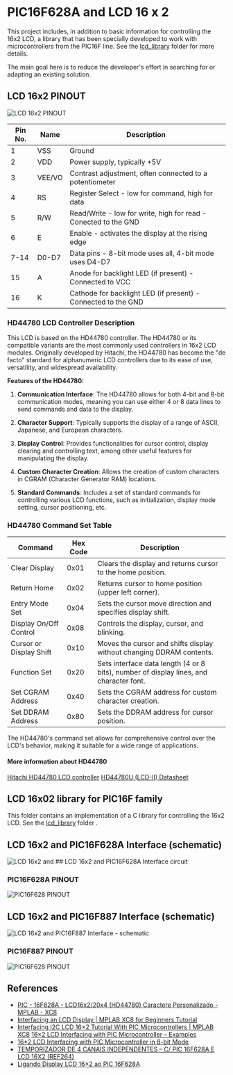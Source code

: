 # PIC16F628A and LCD 16 x 2

This project includes, in addition to basic information for controlling the 16x2 LCD, a library that has been specially developed to work with microcontrollers from the PIC16F line. See the [lcd_library](./lcd_library)  folder for more details.

The main goal here is to reduce the developer's effort in searching for or adapting an existing solution.


## LCD 16x2 PINOUT


![LCD 16x2 PINOUT](./images/LCD16x2_PINOUT.jpg)



| Pin No. | Name   | Description                                         |
|---------|------  |-----------------------------------------------------|
| 1       | VSS    | Ground                                              |
| 2       | VDD    | Power supply, typically +5V                         |
| 3       | VEE/VO | Contrast adjustment, often connected to a potentiometer |
| 4       | RS     | Register Select - low for command, high for data    |
| 5       | R/W    | Read/Write - low for write, high for read  - Conected to the GND  |
| 6       | E      | Enable - activates the display at the rising edge   |
| 7-14    | D0-D7  | Data pins - 8-bit mode uses all, 4-bit mode uses D4-D7 |
| 15      | A      | Anode for backlight LED (if present)    - Connected to VCC      |
| 16      | K      | Cathode for backlight LED (if present)  - Connected to the GND  |



### HD44780 LCD Controller Description

This LCD is based on the HD44780 controller. The HD44780 or its compatible variants are the most commonly used controllers in 16x2 LCD modules. Originally developed by Hitachi, the HD44780 has become the "de facto" standard for alphanumeric LCD controllers due to its ease of use, versatility, and widespread availability.

**Features of the HD44780:**

1. **Communication Interface**: The HD44780 allows for both 4-bit and 8-bit communication modes, meaning you can use either 4 or 8 data lines to send commands and data to the display. 

2. **Character Support**: Typically supports the display of a range of ASCII, Japanese, and European characters.

3. **Display Control**: Provides functionalities for cursor control, display clearing and controlling text, among other useful features for manipulating the display.

4. **Custom Character Creation**: Allows the creation of custom characters in CGRAM (Character Generator RAM) locations.

5. **Standard Commands**: Includes a set of standard commands for controlling various LCD functions, such as initialization, display mode setting, cursor positioning, etc.

### HD44780 Command Set Table 


| Command | Hex Code | Description                                      |
|---------|----------|--------------------------------------------------|
| Clear Display | 0x01 | Clears the display and returns cursor to the home position. |
| Return Home | 0x02 | Returns cursor to home position (upper left corner). |
| Entry Mode Set | 0x04 | Sets the cursor move direction and specifies display shift. |
| Display On/Off Control | 0x08 | Controls the display, cursor, and blinking. |
| Cursor or Display Shift | 0x10 | Moves the cursor and shifts display without changing DDRAM contents. |
| Function Set | 0x20 | Sets interface data length (4 or 8 bits), number of display lines, and character font. |
| Set CGRAM Address | 0x40 | Sets the CGRAM address for custom character creation. |
| Set DDRAM Address | 0x80 | Sets the DDRAM address for cursor position. |

The HD44780's command set allows for comprehensive control over the LCD's behavior, making it suitable for a wide range of applications.


#### More information about HD44780
[Hitachi HD44780 LCD controller](https://en.wikipedia.org/wiki/Hitachi_HD44780_LCD_controller)
[HD44780U (LCD-II) Datasheet](https://www.sparkfun.com/datasheets/LCD/HD44780.pdf)

## LCD 16x02 library for PIC16F family

This folder contains an implementation of a C library for controlling the 16x2 LCD. See the [lcd_library](./lcd_library) folder .


## LCD 16x2 and PIC16F628A Interface (schematic)


![LCD 16x2 and ## LCD 16x2 and PIC16F628A Interface circuit](./schematic_pic16f628a_lcd_16_2.jpg)


### PIC16F628A PINOUT

![PIC16F628 PINOUT](../../images/PIC16F628A_PINOUT.png)


## LCD 16x2 and PIC16F887 Interface (schematic)


![LCD 16x2 and PIC16F887 Interface - schematic](./schematic_pic16f887_lcd_16_2.jpg)


### PIC16F887 PINOUT


![PIC16F628 PINOUT](../../images/PIC16F887_PINOUT.png)


## References

* [PIC - 16F628A - LCD16x2/20x4 (HD44780) Caractere Personalizado - MPLAB - XC8](https://www.youtube.com/watch?v=cSilHqW9k3U)
* [Interfacing an LCD Display | MPLAB XC8 for Beginners Tutorial](https://youtu.be/u2VPLtELzZ4?si=RauXd0Ug4RccfLn9)
* [Interfacing I2C LCD 16×2 Tutorial With PIC Microcontrollers | MPLAB XC8](https://deepbluembedded.com/interfacing-i2c-lcd-16x2-tutorial-with-pic-microcontrollers-mplab-xc8/)
[16×2 LCD Interfacing with PIC Microcontroller – Examples](https://microcontrollerslab.com/lcd-interfacing-pic16f877a-microcontroller/)
* [16*2 LCD Interfacing with PIC Microcontroller in 8-bit Mode](https://aticleworld.com/162-lcd-interfacing-with-pic-microcontroller-in-8-bit-mode/)
* [TEMPORIZADOR DE 4 CANAIS INDEPENDENTES – C/ PIC 16F628A E LCD 16X2 (REF264)](http://picsource.com.br/archives/10215)
* [Ligando Display LCD 16×2 ao PIC 16F628A](https://www.makerhero.com/blog/display-lcd-16x2-pic-16f628a/)
